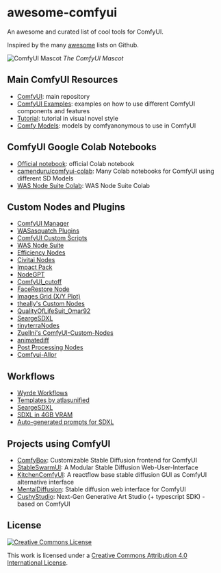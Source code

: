 # awesome-comfyui
An awesome and curated list of cool tools for ComfyUI.

Inspired by the many [awesome](https://github.com/sindresorhus/awesome) lists on Github.

![ComfyUI Mascot](https://i.imgur.com/zMm1jj6.png)
_The ComfyUI Mascot_

## Main ComfyUI Resources

- [ComfyUI](https://github.com/comfyanonymous/ComfyUI): main repository
- [ComfyUI Examples](https://github.com/comfyanonymous/ComfyUI_examples): examples on how to use different ComfyUI components and features
- [Tutorial](https://comfyanonymous.github.io/ComfyUI_tutorial_vn/): tutorial in visual novel style
- [Comfy Models](https://huggingface.co/comfyanonymous): models by comfyanonymous to use in ComfyUI

## ComfyUI Google Colab Notebooks

- [Official notebook](https://colab.research.google.com/github/comfyanonymous/ComfyUI/blob/master/notebooks/comfyui_colab.ipynb): official Colab notebook
- [camenduru/comfyui-colab](https://github.com/camenduru/comfyui-colab): Many Colab notebooks for ComfyUI using different SD Models
- [WAS Node Suite Colab](https://colab.research.google.com/github/WASasquatch/comfyui-colab-was-node-suite/blob/main/ComfyUI_%2B_WAS_Node_Suite.ipynb): WAS Node Suite Colab

## Custom Nodes and Plugins

- [ComfyUI Manager](https://civitai.com/models/123358/sdvn-comfyui-workflow-autoprompt-sdxl)
- [WASasquatch Plugins](https://github.com/WASasquatch/comfyui-plugins)
- [ComfyUI Custom Scripts](https://github.com/pythongosssss/ComfyUI-Custom-Scripts)
- [WAS Node Suite](https://github.com/WASasquatch/was-node-suite-comfyui)
- [Efficiency Nodes](https://github.com/LucianoCirino/efficiency-nodes-comfyui)
- [Civitai Nodes](https://github.com/civitai/comfy-nodes)
- [Impact Pack](https://github.com/ltdrdata/ComfyUI-Impact-Pack)
- [NodeGPT](https://github.com/xXAdonesXx/NodeGPT)
- [ComfyUI_cutoff](https://github.com/BlenderNeko/ComfyUI_Cutoff)
- [FaceRestore Node](https://civitai.com/models/24690/comfyui-facerestore-node)
- [Images Grid (X/Y Plot)](https://github.com/LEv145/images-grid-comfy-plugin)
- [theally's Custom Nodes](https://civitai.com/models/19625/comfyui-custom-nodes)
- [QualityOfLifeSuit_Omar92](https://github.com/omar92/ComfyUI-QualityOfLifeSuit_Omar92)
- [SeargeSDXL](https://github.com/SeargeDP/SeargeSDXL)
- [tinyterraNodes](https://github.com/TinyTerra/ComfyUI_tinyterraNodes)
- [Zuellni's ComfyUI-Custom-Nodes](https://github.com/Zuellni/ComfyUI-Custom-Nodes)
- [animatediff](https://github.com/ArtVentureX/comfyui-animatediff)
- [Post Processing Nodes](https://github.com/EllangoK/ComfyUI-post-processing-nodes)
- [Comfyui-Allor](https://github.com/Nourepide/ComfyUI-Allor)


## Workflows

- [Wyrde Workflows](https://github.com/wyrde/wyrde-comfyui-workflows)
- [Templates by atlasunified](https://github.com/atlasunified/Templates-ComfyUI-)
- [SeargeSDXL](https://github.com/SeargeDP/SeargeSDXL)
- [SDXL in 4GB VRAM](https://civitai.com/models/117996/sdxl-config-comfyui-fast-generation-4gb-vram-refiner)
- [Auto-generated prompts for SDXL](https://civitai.com/models/123358/sdvn-comfyui-workflow-autoprompt-sdxl)

## Projects using ComfyUI

- [ComfyBox](https://github.com/space-nuko/ComfyBox): Customizable Stable Diffusion frontend for ComfyUI
- [StableSwarmUI](https://github.com/Stability-AI/StableSwarmUI): A Modular Stable Diffusion Web-User-Interface
- [KitchenComfyUI](https://github.com/canisminor1990/kitchen-comfyui): A reactflow base stable diffusion GUI as ComfyUI alternative interface
- [MentalDiffusion](https://github.com/nimadez/mental-diffusion): Stable diffusion web interface for ComfyUI
- [CushyStudio](https://github.com/rvion/CushyStudio): Next-Gen Generative Art Studio (+ typescript SDK) - based on ComfyUI

## License

[![Creative Commons License](https://licensebuttons.net/l/by/4.0/88x31.png)](http://creativecommons.org/licenses/by/4.0/)

This work is licensed under a [Creative Commons Attribution 4.0 International License](http://creativecommons.org/licenses/by/4.0/).
